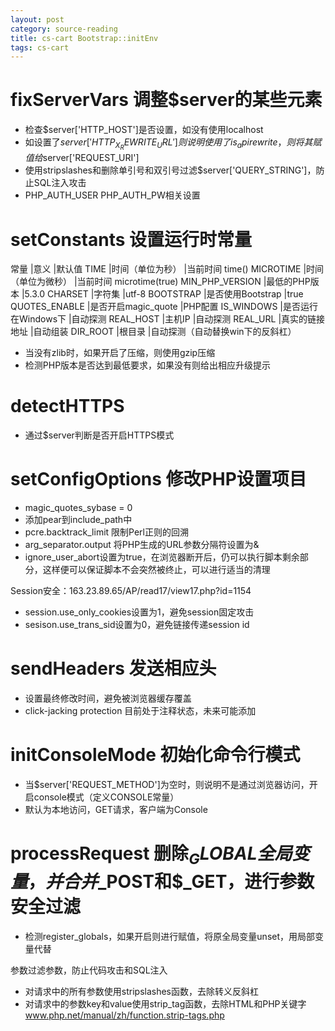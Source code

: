 ```yaml
---
layout: post
category: source-reading 
title: cs-cart Bootstrap::initEnv 
tags: cs-cart
---
```


# fixServerVars 调整$server的某些元素

* 检查$server['HTTP_HOST']是否设置，如没有使用localhost
* 如设置了$server['HTTP_X_REWRITE_URL']则说明使用了is_apirewrite，则将其赋值给$server['REQUEST_URI']
* 使用stripslashes和删除单引号和双引号过滤$server['QUERY_STRING']，防止SQL注入攻击
* PHP_AUTH_USER PHP_AUTH_PW相关设置

# setConstants 设置运行时常量

常量                    |意义                       |默认值
TIME                    |时间（单位为秒）           |当前时间 time()
MICROTIME               |时间（单位为微秒）         |当前时间 microtime(true)
MIN_PHP_VERSION         |最低的PHP版本              |5.3.0
CHARSET                 |字符集                     |utf-8
BOOTSTRAP               |是否使用Bootstrap          |true
QUOTES_ENABLE           |是否开启magic_quote        |PHP配置
IS_WINDOWS              |是否运行在Windows下        |自动探测
REAL_HOST               |主机IP                     |自动探测
REAL_URL                |真实的链接地址             |自动组装
DIR_ROOT                |根目录                     |自动探测（自动替换win下的反斜杠）

* 当没有zlib时，如果开启了压缩，则使用gzip压缩
* 检测PHP版本是否达到最低要求，如果没有则给出相应升级提示

# detectHTTPS

* 通过$server判断是否开启HTTPS模式

# setConfigOptions 修改PHP设置项目

* magic_quotes_sybase = 0
* 添加pear到include_path中
* pcre.backtrack_limit 限制Perl正则的回溯
* arg_separator.output 将PHP生成的URL参数分隔符设置为&
* ignore_user_abort设置为true，在浏览器断开后，仍可以执行脚本剩余部分，这样便可以保证脚本不会突然被终止，可以进行适当的清理

Session安全：163.23.89.65/AP/read17/view17.php?id=1154

* session.use_only_cookies设置为1，避免session固定攻击
* sesison.use_trans_sid设置为0，避免链接传递session id

# sendHeaders 发送相应头

* 设置最终修改时间，避免被浏览器缓存覆盖
* click-jacking protection 目前处于注释状态，未来可能添加

# initConsoleMode 初始化命令行模式

* 当$server['REQUEST_METHOD']为空时，则说明不是通过浏览器访问，开启console模式（定义CONSOLE常量）
* 默认为本地访问，GET请求，客户端为Console

# processRequest 删除$_GLOBAL全局变量，并合并$_POST和$_GET，进行参数安全过滤

* 检测register_globals，如果开启则进行赋值，将原全局变量unset，用局部变量代替

参数过滤参数，防止代码攻击和SQL注入

* 对请求中的所有参数使用stripslashes函数，去除转义反斜杠
* 对请求中的参数key和value使用strip_tag函数，去除HTML和PHP关键字 www.php.net/manual/zh/function.strip-tags.php
